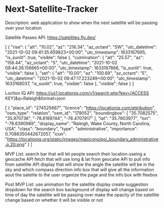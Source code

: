 # Next-Satellite-Tracker

Description: web application to show when the next satellite will be passing over your location

Satellite Passes API:  https://satellites.fly.dev/

[
{
"rise": {
"alt": "10.02",
"az": "216.34",
"az_octant": "SW",
"utc_datetime": "2021-10-02 09:41:35.659823+00:00",
"utc_timestamp": 1633167695,
"is_sunlit": true,
"visible": false
},
"culmination": {
"alt": "25.57",
"az": "158.44",
"az_octant": "S",
"utc_datetime": "2021-10-02 09:44:26.156665+00:00",
"utc_timestamp": 1633167866,
"is_sunlit": true,
"visible": false
},
"set": {
"alt": "10.00",
"az": "100.69",
"az_octant": "E",
"utc_datetime": "2021-10-02 09:47:17.223249+00:00",
"utc_timestamp": 1633168037,
"is_sunlit": true,
"visible": false
},
"visible": false
}
]



Loction IQ API:  https://us1.locationiq.com/v1/search.php?key=[ACCESS KEY]&q=Raleigh&format=json

[
{
"place_id": "274525667",
"licence": "https://locationiq.com/attribution",
"osm_type": "relation",
"osm_id": "179052",
"boundingbox": [
"35.7082575",
"35.970736",
"-78.8189744",
"-78.4707917"
],
"lat": "35.7803977",
"lon": "-78.6390989",
"display_name": "Raleigh, Wake County, North Carolina, USA",
"class": "boundary",
"type": "administrative",
"importance": 0.7086350442672057,
"icon": "https://locationiq.org/static/images/mapicons/poi_boundary_administrative.p.20.png"
}
]


MVP List:
search bar that will let people search their location useing a geocache API
fetch that will use long & lat from geocahe API to pull info from satellite API
display that will show the angle the satellite will be in the sky and which compass direction
info box that will give all the information aout the satelite to the user
organize the page and the info box with flexbox
  
  
Post MVP List:
use animation for the satellite display
create suggestion dropdown for the search box
background of display will change based on time of day the satellite will be passing over
make the opacity of the satellite change based on whether it will be visible or not
  
